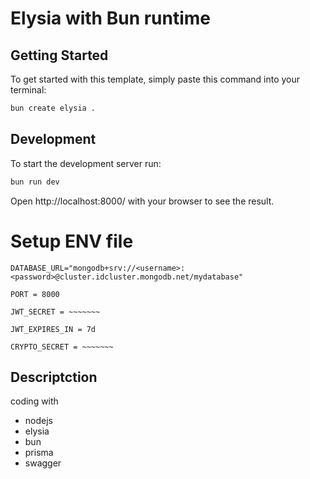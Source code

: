# Elysia with Bun runtime

## Getting Started
To get started with this template, simply paste this command into your terminal:
```bash
bun create elysia .
```

## Development
To start the development server run:
```bash
bun run dev
```

Open http://localhost:8000/ with your browser to see the result.

# **Setup ENV file**
```.env
DATABASE_URL="mongodb+srv://<username>:<password>@cluster.idcluster.mongodb.net/mydatabase"

PORT = 8000

JWT_SECRET = ~~~~~~~

JWT_EXPIRES_IN = 7d

CRYPTO_SECRET = ~~~~~~~
```

## Descriptction
coding with
- nodejs
- elysia
- bun
- prisma
- swagger